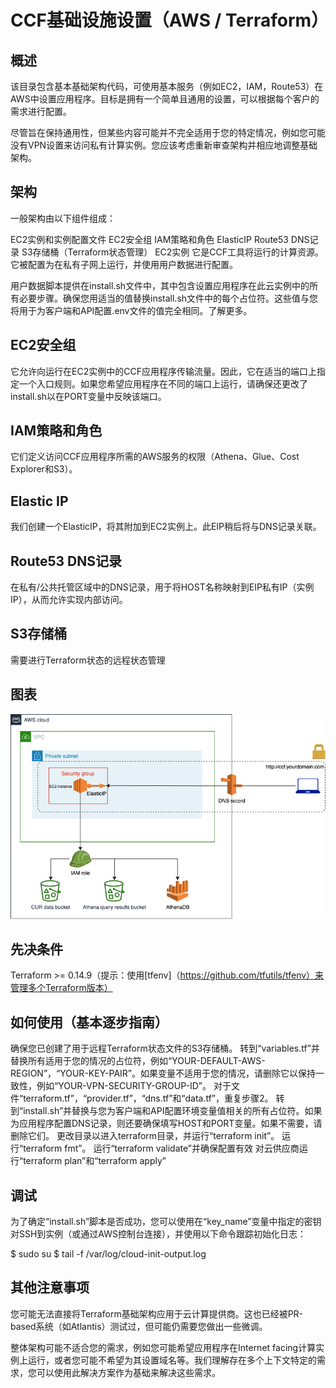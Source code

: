 # CCF基础设施设置（AWS / Terraform）
## 概述
该目录包含基本基础架构代码，可使用基本服务（例如EC2，IAM，Route53）在AWS中设置应用程序。目标是拥有一个简单且通用的设置，可以根据每个客户的需求进行配置。

尽管旨在保持通用性，但某些内容可能并不完全适用于您的特定情况，例如您可能没有VPN设置来访问私有计算实例。您应该考虑重新审查架构并相应地调整基础架构。

## 架构
一般架构由以下组件组成：

EC2实例和实例配置文件
EC2安全组
IAM策略和角色
ElasticIP
Route53 DNS记录
S3存储桶（Terraform状态管理）
EC2实例
它是CCF工具将运行的计算资源。它被配置为在私有子网上运行，并使用用户数据进行配置。

用户数据脚本提供在install.sh文件中，其中包含设置应用程序在此云实例中的所有必要步骤。确保您用适当的值替换install.sh文件中的每个占位符。这些值与您将用于为客户端和API配置.env文件的值完全相同。了解更多。

## EC2安全组
它允许向运行在EC2实例中的CCF应用程序传输流量。因此，它在适当的端口上指定一个入口规则。如果您希望应用程序在不同的端口上运行，请确保还更改了install.sh以在PORT变量中反映该端口。

## IAM策略和角色
它们定义访问CCF应用程序所需的AWS服务的权限（Athena、Glue、Cost Explorer和S3）。

## Elastic IP
我们创建一个ElasticIP，将其附加到EC2实例上。此EIP稍后将与DNS记录关联。

## Route53 DNS记录
在私有/公共托管区域中的DNS记录，用于将HOST名称映射到EIP私有IP（实例IP），从而允许实现内部访问。

## S3存储桶
需要进行Terraform状态的远程状态管理

## 图表
<img title="CCF architecture" alt="CCF architecture" src="./img/architecture.png">

## 先决条件
Terraform >= 0.14.9（提示：使用[tfenv]（https://github.com/tfutils/tfenv）来管理多个Terraform版本）
## 如何使用（基本逐步指南）
确保您已创建了用于远程Terraform状态文件的S3存储桶。
转到“variables.tf”并替换所有适用于您的情况的占位符，例如“YOUR-DEFAULT-AWS-REGION”，“YOUR-KEY-PAIR”。如果变量不适用于您的情况，请删除它以保持一致性，例如“YOUR-VPN-SECURITY-GROUP-ID”。
对于文件“terraform.tf”，“provider.tf”，“dns.tf”和“data.tf”，重复步骤2。
转到“install.sh”并替换与您为客户端和API配置环境变量值相关的所有占位符。如果为应用程序配置DNS记录，则还要确保填写HOST和PORT变量。如果不需要，请删除它们。
更改目录以进入terraform目录，并运行“terraform init”。
运行“terraform fmt”。
运行“terraform validate”并确保配置有效
对云供应商运行“terraform plan”和“terraform apply”
## 调试
为了确定“install.sh”脚本是否成功，您可以使用在“key_name”变量中指定的密钥对SSH到实例（或通过AWS控制台连接），并使用以下命令跟踪初始化日志：

$ sudo su
$ tail -f /var/log/cloud-init-output.log 
## 其他注意事项
您可能无法直接将Terraform基础架构应用于云计算提供商。这也已经被PR-based系统（如Atlantis）测试过，但可能仍需要您做出一些微调。

整体架构可能不适合您的需求，例如您可能希望应用程序在Internet facing计算实例上运行，或者您可能不希望为其设置域名等。我们理解存在多个上下文特定的需求，您可以使用此解决方案作为基础来解决这些需求。